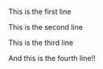 This is the first line

This is the second line

This is the third line

And this is the fourth line!!
